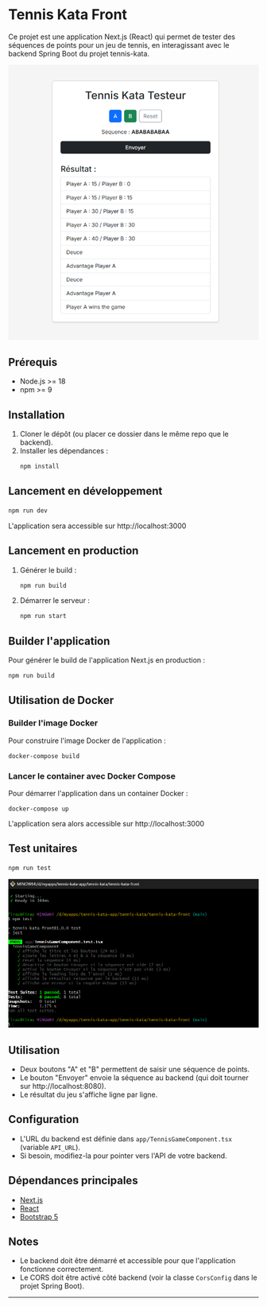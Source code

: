 # Tennis Kata Front

Ce projet est une application Next.js (React) qui permet de tester des séquences de points pour un jeu de tennis, en interagissant avec le backend Spring Boot du projet tennis-kata.

![Screenshot](app/assets/homeview.png)

## Prérequis
- Node.js >= 18
- npm >= 9

## Installation

1. Cloner le dépôt (ou placer ce dossier dans le même repo que le backend).
2. Installer les dépendances :
   ```bash
   npm install
   ```

## Lancement en développement

```bash
npm run dev
```

L'application sera accessible sur http://localhost:3000

## Lancement en production

1. Générer le build :
   ```bash
   npm run build
   ```
2. Démarrer le serveur :
   ```bash
   npm run start
   ```

## Builder l'application

Pour générer le build de l'application Next.js en production :

```bash
npm run build
```

## Utilisation de Docker

### Builder l'image Docker

Pour construire l'image Docker de l'application :

```terminal:
docker-compose build
```

### Lancer le container avec Docker Compose

Pour démarrer l'application dans un container Docker :

```terminal
docker-compose up
```

L'application sera alors accessible sur http://localhost:3000

## Test unitaires
```bash
npm run test
```
![Screenshot](app/assets/tests.png)
## Utilisation

- Deux boutons "A" et "B" permettent de saisir une séquence de points.
- Le bouton "Envoyer" envoie la séquence au backend (qui doit tourner sur http://localhost:8080).
- Le résultat du jeu s'affiche ligne par ligne.

## Configuration

- L'URL du backend est définie dans `app/TennisGameComponent.tsx` (variable `API_URL`).
- Si besoin, modifiez-la pour pointer vers l'API de votre backend.

## Dépendances principales
- [Next.js](https://nextjs.org/)
- [React](https://react.dev/)
- [Bootstrap 5](https://getbootstrap.com/)

## Notes
- Le backend doit être démarré et accessible pour que l'application fonctionne correctement.
- Le CORS doit être activé côté backend (voir la classe `CorsConfig` dans le projet Spring Boot).

---
